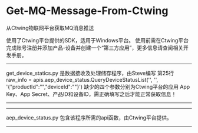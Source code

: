 # Get-MQ-Message-From-Ctwing
从Ctwing物联网平台获取MQ消息推送

使用了Ctwing平台提供的SDK，适用于Windows平台。
使用前需在Ctwing平台完成账号注册并添加产品-设备并创建一个“第三方应用”，更多信息请查阅相关开发手册。

*****
get_device_statics.py 是数据接收及处理储存程序，由Steve编写
第25行
raw_info = apis.aep_device_status.QueryDeviceStatusList('', '', '{"productId":"","deviceId":""}')
缺少的四个参数分别为Ctwing平台的应用 App Key、App Secret、产品ID和设备ID，需正确填写之后才能正常获取信息！
*****

*****
aep_device_status.py 包含该程序所需的api函数，由Ctwing平台提供。
*****

